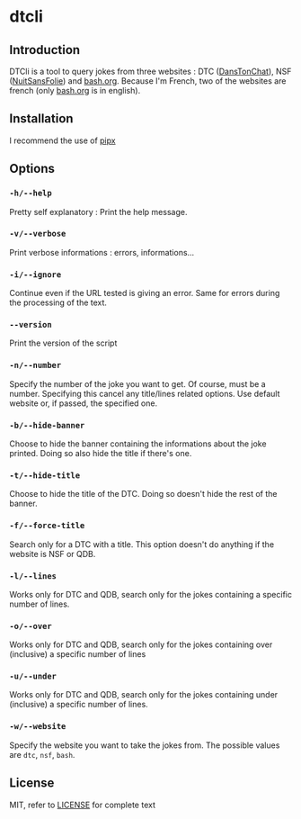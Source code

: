 # dtcli

## Introduction

DTCli is a tool to query jokes from three websites : DTC ([DansTonChat](https://danstonchat.com/)), NSF ([NuitSansFolie](https://nuitsansfolie.com/)) and [bash.org](http://bash.org/). Because I'm French, two of the websites are french (only [bash.org](http://bash.org/) is in english).

## Installation

I recommend the use of [pipx](https://pipxproject.github.io/pipx/)

## Options

### `-h/--help`

Pretty self explanatory : Print the help message.

### `-v/--verbose`

Print verbose informations : errors, informations...

### `-i/--ignore`

Continue even if the URL tested is giving an error. Same for errors during the processing of the text.

### `--version`

Print the version of the script

### `-n/--number`

Specify the number of the joke you want to get. Of course, must be a number. Specifying this cancel any title/lines related options. Use default website or, if passed, the specified one.

### `-b/--hide-banner`

Choose to hide the banner containing the informations about the joke printed. Doing so also hide the title if there's one.

### `-t/--hide-title`

Choose to hide the title of the DTC. Doing so doesn't hide the rest of the banner.

### `-f/--force-title`

Search only for a DTC with a title. This option doesn't do anything if the website is NSF or QDB.

### `-l/--lines`

Works only for DTC and QDB, search only for the jokes containing a specific number of lines.

### `-o/--over`

Works only for DTC and QDB, search only for the jokes containing over (inclusive) a specific number of lines

### `-u/--under`

Works only for DTC and QDB, search only for the jokes containing under (inclusive) a specific number of lines.

### `-w/--website`

Specify the website you want to take the jokes from. The possible values are `dtc`, `nsf`, `bash`.


## License
MIT, refer to [LICENSE](https://github.com/Recidiviste/dtcli/blob/master/LICENSE) for complete text
